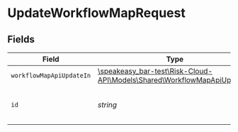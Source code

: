 # UpdateWorkflowMapRequest


## Fields

| Field                                                                                                                    | Type                                                                                                                     | Required                                                                                                                 | Description                                                                                                              |
| ------------------------------------------------------------------------------------------------------------------------ | ------------------------------------------------------------------------------------------------------------------------ | ------------------------------------------------------------------------------------------------------------------------ | ------------------------------------------------------------------------------------------------------------------------ |
| `workflowMapApiUpdateIn`                                                                                                 | [\speakeasy_bar-test\Risk-Cloud-API\Models\Shared\WorkflowMapApiUpdateIn](../../models/shared/WorkflowMapApiUpdateIn.md) | :heavy_check_mark:                                                                                                       | N/A                                                                                                                      |
| `id`                                                                                                                     | *string*                                                                                                                 | :heavy_check_mark:                                                                                                       | The unique ID of the workflow map                                                                                        |